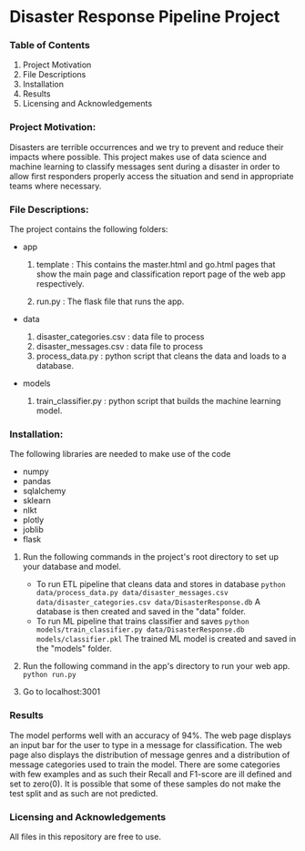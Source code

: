 # Disaster Response Pipeline Project

### Table of Contents
1. Project Motivation
2. File Descriptions
3. Installation
4. Results
5. Licensing and Acknowledgements

### Project Motivation:
Disasters are terrible occurrences and we try to prevent and reduce their impacts where possible. This project makes use of data science and machine learning to classify messages sent during a disaster in order to allow first responders properly access the situation and send in appropriate teams where necessary.

### File Descriptions:
The project contains the following folders:
- app
  1. template : This contains the master.html and go.html pages that show the main page and classification report page of the web app respectively.

  2. run.py : The flask file that runs the app.

- data
  1. disaster_categories.csv : data file to process
  2. disaster_messages.csv  : data file to process
  3. process_data.py : python script that cleans the data and loads to a database.


- models
  1. train_classifier.py : python script that builds the machine learning model.



### Installation:
The following libraries are needed to make use of the code
 - numpy
 - pandas
 - sqlalchemy
 - sklearn
 - nlkt
 - plotly
 - joblib
 - flask


1. Run the following commands in the project's root directory to set up your database and model.

    - To run ETL pipeline that cleans data and stores in database
        `python data/process_data.py data/disaster_messages.csv data/disaster_categories.csv data/DisasterResponse.db`
        A database is then created and saved in the "data" folder.
    - To run ML pipeline that trains classifier and saves
        `python models/train_classifier.py data/DisasterResponse.db models/classifier.pkl`
        The trained ML model is created and saved in the "models" folder.

2. Run the following command in the app's directory to run your web app.
    `python run.py`

3. Go to localhost:3001


### Results
The model performs well with an accuracy of 94%. The web page displays an input bar for the user to type in a message for classification. The web page also displays the distribution of message genres and a distribution of message categories used to train the model.
There are some categories with few examples and as such their Recall and F1-score are ill defined and set to zero(0). It is possible that some of these samples do not make the test split and as such are not predicted.  

### Licensing and Acknowledgements
All files in this repository are free to use.  
